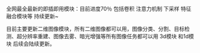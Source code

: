 全网最全最新的即插即用模块：目前进度70％
包括卷积 注意力机制 下采样 特征融合模块等
持续更新~

目前主要更新二维图像模块，所有二维图像都可以用，图像分类、分割、目标检测、超分辨率重建、图像去雾、暗光增强等所有图像任务都可以用   3d模块 和1d模块 后续会陆续更新。
